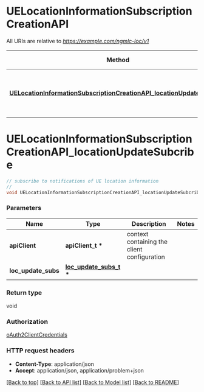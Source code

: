 # UELocationInformationSubscriptionCreationAPI

All URIs are relative to *https://example.com/ngmlc-loc/v1*

Method | HTTP request | Description
------------- | ------------- | -------------
[**UELocationInformationSubscriptionCreationAPI_locationUpdateSubcribe**](UELocationInformationSubscriptionCreationAPI.md#UELocationInformationSubscriptionCreationAPI_locationUpdateSubcribe) | **POST** /loc-update-subs | subscribe to notifications of UE location information


# **UELocationInformationSubscriptionCreationAPI_locationUpdateSubcribe**
```c
// subscribe to notifications of UE location information
//
void UELocationInformationSubscriptionCreationAPI_locationUpdateSubcribe(apiClient_t *apiClient, loc_update_subs_t * loc_update_subs);
```

### Parameters
Name | Type | Description  | Notes
------------- | ------------- | ------------- | -------------
**apiClient** | **apiClient_t \*** | context containing the client configuration |
**loc_update_subs** | **[loc_update_subs_t](loc_update_subs.md) \*** |  | 

### Return type

void

### Authorization

[oAuth2ClientCredentials](../README.md#oAuth2ClientCredentials)

### HTTP request headers

 - **Content-Type**: application/json
 - **Accept**: application/json, application/problem+json

[[Back to top]](#) [[Back to API list]](../README.md#documentation-for-api-endpoints) [[Back to Model list]](../README.md#documentation-for-models) [[Back to README]](../README.md)


